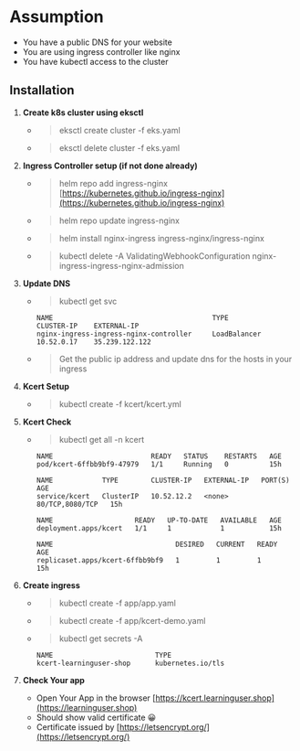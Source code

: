 # Assumption

* You have a public DNS for your website
* You are using ingress controller like nginx
* You have kubectl access to the cluster  

## Installation

1. **Create k8s cluster using eksctl**
    * > eksctl create cluster -f eks.yaml
    * > eksctl delete cluster -f eks.yaml

1. **Ingress Controller setup (if not done already)**
    * > helm repo add ingress-nginx [https://kubernetes.github.io/ingress-nginx](https://kubernetes.github.io/ingress-nginx)
    * > helm repo update ingress-nginx
    * > helm install nginx-ingress ingress-nginx/ingress-nginx
    * > kubectl delete -A ValidatingWebhookConfiguration nginx-ingress-ingress-nginx-admission

1. **Update DNS**
    * > kubectl get svc

        ```text
        NAME                                       TYPE           CLUSTER-IP    EXTERNAL-IP
        nginx-ingress-ingress-nginx-controller     LoadBalancer   10.52.0.17    35.239.122.122
        ```

    * > Get the public ip address and update dns for the hosts in your ingress
1. **Kcert Setup**
    * > kubectl create -f kcert/kcert.yml

1. **Kcert Check**
    * > kubectl get all -n kcert

        ```text
        NAME                        READY   STATUS    RESTARTS   AGE
        pod/kcert-6ffbb9bf9-47979   1/1     Running   0          15h

        NAME            TYPE        CLUSTER-IP   EXTERNAL-IP   PORT(S)           AGE
        service/kcert   ClusterIP   10.52.12.2   <none>        80/TCP,8080/TCP   15h

        NAME                    READY   UP-TO-DATE   AVAILABLE   AGE
        deployment.apps/kcert   1/1     1            1           15h

        NAME                              DESIRED   CURRENT   READY   AGE
        replicaset.apps/kcert-6ffbb9bf9   1         1         1       15h
        ```

1. **Create ingress**
    * > kubectl create -f app/app.yaml
    * > kubectl create -f app/kcert-demo.yaml
    * > kubectl get secrets -A

        ```text
        NAME                         TYPE                  
        kcert-learninguser-shop      kubernetes.io/tls
        ```

1. **Check Your app**
    * Open Your App in the browser [https://kcert.learninguser.shop](https://learninguser.shop)
    * Should show valid certificate 😀
    * Certificate issued by [https://letsencrypt.org/](https://letsencrypt.org/)
